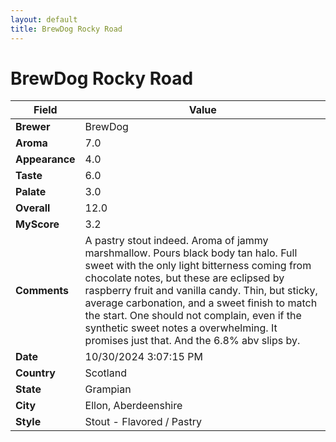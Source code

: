 ```yaml
---
layout: default
title: BrewDog Rocky Road
---
```


# BrewDog Rocky Road

| Field         | Value                                                                                                   |
|---------------|---------------------------------------------------------------------------------------------------------|
| **Brewer**    | BrewDog                                                                                        |
| **Aroma**     | 7.0                                                                                         |
| **Appearance**| 4.0                                                                                    |
| **Taste**     | 6.0                                                                                         |
| **Palate**    | 3.0                                                                                        |
| **Overall**   | 12.0                                                                                       |
| **MyScore**   | 3.2                                                                                       |
| **Comments**  | A pastry stout indeed. Aroma of jammy marshmallow.  Pours black body tan halo.  Full sweet with the only light bitterness coming from chocolate notes, but these are eclipsed by raspberry fruit and vanilla candy. Thin, but sticky, average carbonation, and a sweet finish to match the start. One should not complain,  even if the synthetic sweet notes a overwhelming.  It promises just that. And the 6.8% abv slips by.                                                                                      |
| **Date**      | 10/30/2024 3:07:15 PM                                                                                          |
| **Country**   | Scotland                                                                                       |
| **State**     | Grampian                                                                                         |
| **City**      | Ellon, Aberdeenshire                                                                                          |
| **Style**     | Stout - Flavored / Pastry                                                                                         |
